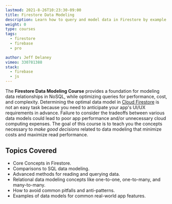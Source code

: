 ```yaml
---
lastmod: 2021-8-26T10:23:30-09:00
title: Firestore Data Modeling
description: Learn how to query and model data in Firestore by example.
weight: 0
type: courses
tags:
  - firestore
  - firebase
  - pro

author: Jeff Delaney
vimeo: 330781388
stack:
  - firebase
  - js
---
```


The **Firestore Data Modeling Course** provides a foundation for modeling data relationships in NoSQL, while optimizing queries for performance, cost, and complexity. Determining the optimal data model in [Cloud Firestore](https://firebase.google.com/docs/firestore/) is not an easy task because you need to anticipate your app's UI/UX requirements in advance. Failure to consider the tradeoffs between various data models could lead to poor app performance and/or unnecessary cloud computing expenses. The goal of this course is to teach you the concepts necessary to _make good decisions_ related to data modeling that minimize costs and maximize read performance.

## Topics Covered

- Core Concepts in Firestore.
- Comparisons to SQL data modeling.
- Advanced methods for reading and querying data.
- Relational data modeling concepts like one-to-one, one-to-many, and many-to-many.
- How to avoid common pitfalls and anti-patterns.
- Examples of data models for common real-world app features.
